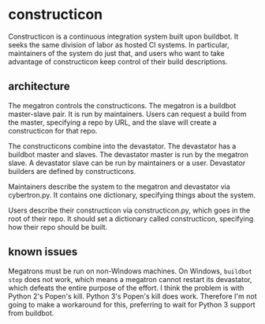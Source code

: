 constructicon
=============
Constructicon is a continuous integration system built upon buildbot. It seeks the same division of labor as hosted CI systems. In particular, maintainers of the system do just that, and users who want to take advantage of constructicon keep control of their build descriptions.

architecture
------------
The megatron controls the constructicons. The megatron is a buildbot master-slave pair. It is run by maintainers. Users can request a build from the master, specifying a repo by URL, and the slave will create a constructicon for that repo.

The constructicons combine into the devastator. The devastator has a buildbot master and slaves. The devastator master is run by the megatron slave. A devastator slave can be run by maintainers or a user. Devastator builders are defined by constructicons.

Maintainers describe the system to the megatron and devastator via cybertron.py. It contains one dictionary, specifying things about the system.

Users describe their constructicon via constructicon.py, which goes in the root of their repo. It should set a dictionary called constructicon, specifying how their repo should be built.

known issues
------------
Megatrons must be run on non-Windows machines. On Windows, `buildbot stop` does not work, which means a megatron cannot restart its devastator, which defeats the entire purpose of the effort. I think the problem is with Python 2's Popen's kill. Python 3's Popen's kill does work. Therefore I'm not going to make a workaround for this, preferring to wait for Python 3 support from buildbot.
